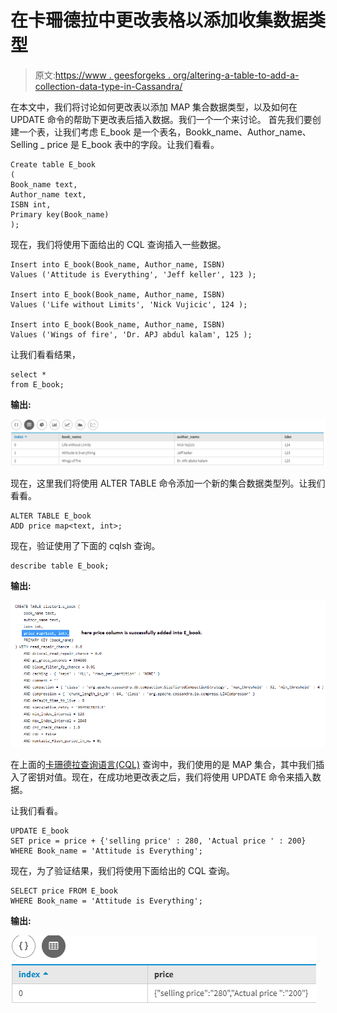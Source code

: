 # 在卡珊德拉中更改表格以添加收集数据类型

> 原文:[https://www . geesforgeks . org/altering-a-table-to-add-a-collection-data-type-in-Cassandra/](https://www.geeksforgeeks.org/altering-a-table-to-add-a-collection-data-type-in-cassandra/)

在本文中，我们将讨论如何更改表以添加 MAP 集合数据类型，以及如何在 UPDATE 命令的帮助下更改表后插入数据。我们一个一个来讨论。
首先我们要创建一个表，让我们考虑 E_book 是一个表名，Bookk_name、Author_name、Selling _ price 是 E_book 表中的字段。让我们看看。

```
Create table E_book
(
Book_name text,
Author_name text,
ISBN int,
Primary key(Book_name)
); 
```

现在，我们将使用下面给出的 CQL 查询插入一些数据。

```
Insert into E_book(Book_name, Author_name, ISBN) 
Values ('Attitude is Everything', 'Jeff keller', 123 );

Insert into E_book(Book_name, Author_name, ISBN) 
Values ('Life without Limits', 'Nick Vujicic', 124 );

Insert into E_book(Book_name, Author_name, ISBN) 
Values ('Wings of fire', 'Dr. APJ abdul kalam', 125 ); 
```

让我们看看结果，

```
select * 
from E_book; 
```

**输出:**

![](img/0346a713eddf0f82c66b8f10f3059988.png)

现在，这里我们将使用 ALTER TABLE 命令添加一个新的集合数据类型列。让我们看看。

```
ALTER TABLE E_book 
ADD price map<text, int>; 
```

现在，验证使用了下面的 cqlsh 查询。

```
describe table E_book; 
```

**输出:**

![](img/7d6897357bdae534e385ee94196f5cd2.png)

在上面的[卡珊德拉查询语言(CQL)](https://www.geeksforgeeks.org/additional-functions-in-cql-cassandra-query-language/) 查询中，我们使用的是 MAP 集合，其中我们插入了密钥对值。现在，在成功地更改表之后，我们将使用 UPDATE 命令来插入数据。

让我们看看。

```
UPDATE E_book 
SET price = price + {'selling price' : 280, 'Actual price ' : 200} 
WHERE Book_name = 'Attitude is Everything'; 
```

现在，为了验证结果，我们将使用下面给出的 CQL 查询。

```
SELECT price FROM E_book 
WHERE Book_name = 'Attitude is Everything';
```

**输出:**

![](img/505dc8b124bbc6958840f4ea4d5b74aa.png)